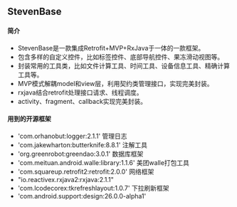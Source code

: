 ##  StevenBase
#### 简介
- StevenBase是一款集成Retrofit+MVP+RxJava于一体的一款框架。
- 包含多样的自定义控件，比如标签控件、底部导航控件、果冻滑动视图等。
- 封装常用的工具类，比如文件计算工具、时间工具、设备信息工具、精确计算工具等。
- MVP模式解耦model和view层，利用契约类管理接口，实现完美封装。
- rxjava结合retrofit处理接口请求、线程调度。
- activity、fragment、callback实现完美封装。

#### 用到的开源框架
- 'com.orhanobut:logger:2.1.1' 管理日志
- 'com.jakewharton:butterknife:8.8.1' 注解工具
- 'org.greenrobot:greendao:3.0.1'  数据库框架
- 'com.meituan.android.walle:library:1.1.6'   美团walle打包工具
- 'com.squareup.retrofit2:retrofit:2.0.0'  网络框架
- "io.reactivex.rxjava2:rxjava:2.1.1"
- 'com.lcodecorex:tkrefreshlayout:1.0.7' 下拉刷新框架
- 'com.android.support:design:26.0.0-alpha1'